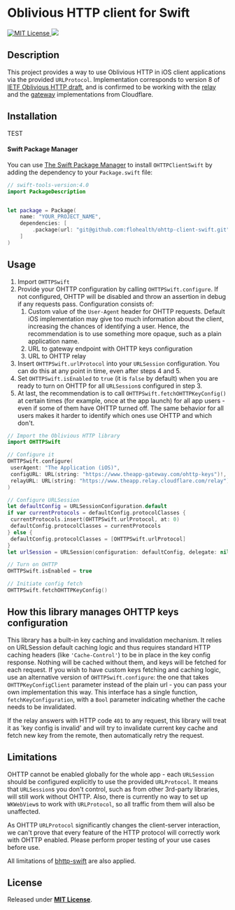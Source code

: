 # Oblivious HTTP client for Swift

<a href="LICENSE.txt">
    <img src="https://img.shields.io/badge/license-MIT-brightgreen.svg" alt="MIT License">
</a>
<a href="https://github.com/apple/swift-package-manager" alt="RxSwift on Swift Package Manager" title="RxSwift on Swift Package Manager">
    <img src="https://img.shields.io/badge/Swift%20Package%20Manager-compatible-brightgreen.svg" />
</a>

## Description
This project provides a way to use Oblivious HTTP in iOS client applications via the provided `URLProtocol`. Implementation corresponds to version 8 of [IETF Oblivious HTTP draft](https://datatracker.ietf.org/doc/draft-ietf-ohai-ohttp/), and is confirmed to be working with the [relay](https://github.com/cloudflare/privacy-gateway-relay) and the [gateway](https://github.com/cloudflare/privacy-gateway-server-go) implementations from Cloudflare.

## Installation

TEST

#### Swift Package Manager


You can use [The Swift Package Manager](https://swift.org/package-manager) to install `OHTTPClientSwift` by adding the dependency to your `Package.swift` file:


```swift
// swift-tools-version:4.0
import PackageDescription


let package = Package(
    name: "YOUR_PROJECT_NAME",
    dependencies: [
        .package(url: "git@github.com:flohealth/ohttp-client-swift.git", from: "0.1.0"),
    ]
)
```


## Usage

1. Import `OHTTPSwift`
2. Provide your OHTTP configuration by calling `OHTTPSwift.configure`. If not configured, OHTTP will be disabled and throw an assertion in debug if any requests pass. Configuration consists of:
    1. Custom value of the `User-Agent` header for OHTTP requests. Default iOS implementation may give too much information about the client, increasing the chances of identifying a user. Hence, the recommendation is to use something more opaque, such as a plain application name.
    2. URL to gateway endpoint with OHTTP keys configuration
    3. URL to OHTTP relay
3. Insert `OHTTPSwift.urlProtocol` into your `URLSession` configuration. You can do this at any point in time, even after steps 4 and 5.
4. Set `OHTTPSwift.isEnabled` to `true` (it is `false` by default) when you are ready to turn on OHTTP for all `URLSession`s configured in step 3. 
5. At last, the recommendation is to call `OHTTPSwift.fetchOHTTPKeyConfig()` at certain times (for example, once at the app launch) for all app users - even if some of them have OHTTP turned off. The same behavior for all users makes it harder to identify which ones use OHTTP and which don't. 


```swift
// Import the Oblivious HTTP library
import OHTTPSwift

// Configure it
OHTTPSwift.configure(
 userAgent: "The Application (iOS)",
 configURL: URL(string: "https://www.theapp-gateway.com/ohttp-keys")!,
 relayURL: URL(string: "https://www.theapp.relay.cloudflare.com/relay")!
)

// Configure URLSession
let defaultConfig = URLSessionConfiguration.default
if var currentProtocols = defaultConfig.protocolClasses {
 currentProtocols.insert(OHTTPSwift.urlProtocol, at: 0)
 defaultConfig.protocolClasses = currentProtocols
} else {
 defaultConfig.protocolClasses = [OHTTPSwift.urlProtocol]
}
let urlSession = URLSession(configuration: defaultConfig, delegate: nil, delegateQueue: nil)

// Turn on OHTTP
OHTTPSwift.isEnabled = true

// Initiate config fetch
OHTTPSwift.fetchOHTTPKeyConfig()
```

## How this library manages OHTTP keys configuration

This library has a built-in key caching and invalidation mechanism. It relies on URLSession default caching logic and thus requires standard HTTP caching headers (like `'Cache-Control'`) to be in place in the key config response. Nothing will be cached without them, and keys will be fetched for each request.
If you wish to have custom keys fetching and caching logic, use an alternative version of `OHTTPSwift.configure`: the one that takes `OHTTPKeyConfigClient` parameter instead of the plain url - you can pass your own implementation this way. This interface has a single function, `fetchKeyConfiguration`, with a `Bool` parameter indicating whether the cache needs to be invalidated.

If the relay answers with HTTP code `401` to any request, this library will treat it as 'key config is invalid' and will try to invalidate current key cache and fetch new key from the remote, then automatically retry the request.

## Limitations

OHTTP cannot be enabled globally for the whole app - each `URLSession` should be configured explicitly to use the provided `URLProtocol`. It means that `URLSession`s you don't control, such as from other 3rd-party libraries, will still work without OHTTP. Also, there is currently no way to set up `WKWebView`s to work with `URLProtocol`, so all traffic from them will also be unaffected.

As OHTTP `URLProtocol` significantly changes the client-server interaction, we can't prove that every feature of the HTTP protocol will correctly work with OHTTP enabled.
Please perform proper testing of your use cases before use.

All limitations of [bhttp-swift](https://github.com/flohealth/bhttp-swift) are also applied.

## License

Released under [**MIT License**](LICENSE.txt).